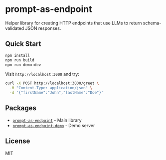 # prompt-as-endpoint

Helper library for creating HTTP endpoints that use LLMs to return schema-validated JSON responses.

## Quick Start

```bash
npm install
npm run build
npm run demo:dev
```

Visit `http://localhost:3000` and try:

```bash
curl -X POST http://localhost:3000/greet \
  -H "Content-Type: application/json" \
  -d '{"firstName":"John","lastName":"Doe"}'
```

## Packages

- [`prompt-as-endpoint`](./packages/prompt-as-endpoint) - Main library
- [`prompt-as-endpoint-demo`](./packages/prompt-as-endpoint-demo) - Demo server

## License

MIT
